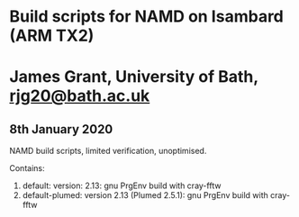 # Build scripts for NAMD on Isambard (ARM TX2)
# James Grant, University of Bath, rjg20@bath.ac.uk

## 8th January 2020

NAMD build scripts, limited verification, unoptimised.

Contains:

1. default: version: 2.13: gnu PrgEnv build with cray-fftw
2. default-plumed: version 2.13 (Plumed 2.5.1): gnu PrgEnv build with cray-fftw

